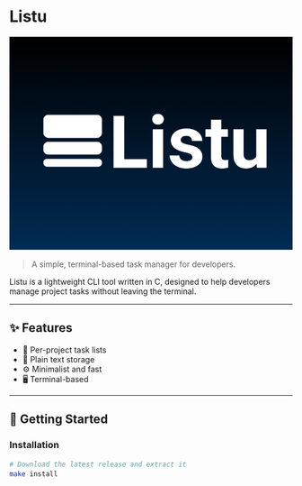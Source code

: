 # Listu

![Listu banner](docs/assets/listu-banner.png)

> A simple, terminal-based task manager for developers.

Listu is a lightweight CLI tool written in C, designed to help developers manage project tasks without leaving the terminal.

---

## ✨ Features

- 📂 Per-project task lists
- 🧾 Plain text storage
- ⚙️ Minimalist and fast
- 🖥️ Terminal-based

---

## 🚀 Getting Started

### Installation

```bash
# Download the latest release and extract it
make install
```
